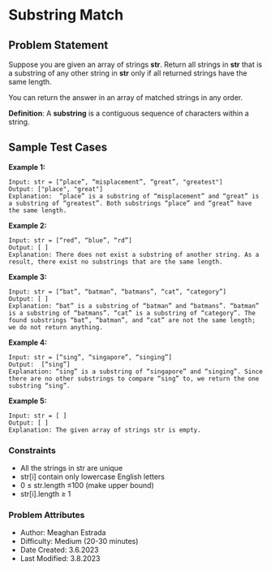 # Substring Match

## Problem Statement

Suppose you are given an array of strings **str**. Return all strings in **str** that is a substring of any other string in **str** only if all returned strings have the same length.

You can return the answer in an array of matched strings in any order.

**Definition**: A **substring** is a contiguous sequence of characters within a string.

## Sample Test Cases

**Example 1:**
```text
Input: str = [“place”, “misplacement”, “great”, "greatest"]
Output: ["place", "great"]
Explanation:  “place” is a substring of “misplacement” and “great” is a substring of “greatest”. Both substrings “place” and “great” have the same length.
```
**Example 2:**

```text
Input: str = [“red”, “blue”, “rd”]
Output: [ ] 
Explanation: There does not exist a substring of another string. As a result, there exist no substrings that are the same length.
```

**Example 3:**

```text
Input: str = [“bat”, “batman”, “batmans”, “cat”, “category”]
Output: [ ]
Explanation: “bat” is a substring of “batman” and “batmans”. “batman” is a substring of “batmans”. “cat” is a substring of “category”. The found substrings “bat”, “batman”, and “cat” are not the same length; we do not return anything.
```

**Example 4:**

```text
Input: str = [“sing”, “singapore”, “singing”]
Output:  [“sing”]
Explanation: “sing” is a substring of “singapore” and “singing”. Since there are no other substrings to compare “sing” to, we return the one substring “sing”.
```

**Example 5:**

```text
Input: str = [ ]
Output: [ ]
Explanation: The given array of strings str is empty.
```
### Constraints

- All the strings in str are unique
- str[i] contain only lowercase English letters
- 0 ≤ str.length ≤100 (make upper bound)
- str[i].length ≥ 1

### Problem Attributes

- Author: Meaghan Estrada
- Difficulty: Medium (20-30 minutes)
- Date Created: 3.6.2023
- Last Modified: 3.8.2023